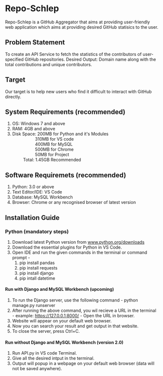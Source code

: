 # Repo-Schlep
Repo-Schlep is a GitHub Aggregator that aims at providing user-friendly web application which aims at providing desired GitHub statisics to the user.

## Problem Statement
To create an API Service to fetch the statistics of the contributors of user-specified GitHub repositories.
Desired Output: Domain name along with the total contributions and unique contributors.

## Target
Our target is to help new users who find it difficult to interact with GitHub directly. 

## System Requirements (recommended)
1. OS: Windows 7 and above
2. RAM: 4GB and above
3. Disk Space: 200MB for Python and it's Modules <br /> 
 &nbsp; &nbsp; &nbsp; &nbsp; &nbsp; &nbsp; &nbsp; &nbsp; &nbsp; &nbsp;310MB for VS code <br />
 &nbsp; &nbsp; &nbsp; &nbsp; &nbsp; &nbsp; &nbsp; &nbsp; &nbsp; &nbsp;400MB for MySQL <br />
 &nbsp; &nbsp; &nbsp; &nbsp; &nbsp; &nbsp; &nbsp; &nbsp; &nbsp; &nbsp;500MB for Chrome <br />
 &nbsp; &nbsp; &nbsp; &nbsp; &nbsp; &nbsp; &nbsp; &nbsp; &nbsp; &nbsp;50MB for Project <br />
 &nbsp; &nbsp; &nbsp; &nbsp; &nbsp;Total: 1.45GB Recommended

## Software Requiremets (recommended) 
1. Python: 3.0 or above
2. Text Editor/IDE: VS Code 
3. Database: MySQL Workbench
4. Browser: Chrome or any recognised browser of latest version

## Installation Guide
### Python (mandatory steps)
1. Download latest Python version from www.python.org/downloads
2. Download the essential plugins for Python in VS Code.
3. Open IDE and run the given commands in the terminal or command prompt -
     1. pip install pandas
     2. pip install requests
     3. pip install django
     4. pip intall datetime
#### Run with Django and MySQL Workbench (upcoming)
1. To run the Django server, use the following command - 
     python manage.py runserver
2. After running the above command, you wil recieve a URL in the terminal - example: https://127.0.0.1:8000/ - Open the URL in browser.
3. Website will appear on your default web browser.
4. Now you can search your result and get output in that website.
5. To close the server, press Ctrl+C. 
#### Run without Django and MySQL Workbench (version 2.0)
1. Run API.py in VS code Terminal.
2. Give all the desired intput in the terminal.
3. Output will popup in a webpage on your default web browser (data will not be saved anywhere).
     
